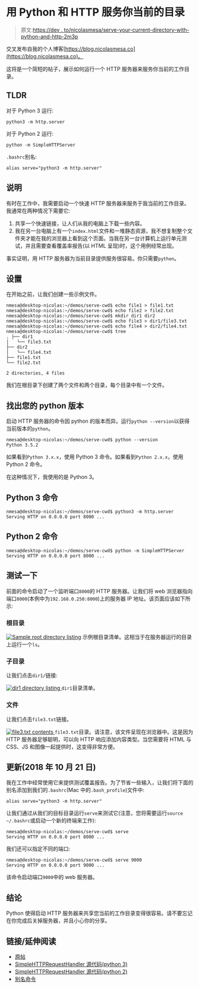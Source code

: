 # 用 Python 和 HTTP 服务你当前的目录

> 原文:[https://dev . to/nicolasmesa/serve-your-current-directory-with-python-and-http-2m3p](https://dev.to/nicolasmesa/serve-your-current-directory-with-python-and-http-2m3p)

交叉发布自我的个人博客[https://blog.nicolasmesa.co](https://blog.nicolasmesa.co)。

这将是一个简短的帖子，展示如何运行一个 HTTP 服务器来服务你当前的工作目录。

## TLDR

对于 Python 3 运行:

```
python3 -m http.server 
```

对于 Python 2 运行:

```
python -m SimpleHTTPServer 
```

`.bashrc`别名:

```
alias serve="python3 -m http.server" 
```

## 说明

有时在工作中，我需要启动一个快速 HTTP 服务器来服务于我当前的工作目录。我通常在两种情况下需要它:

1.  共享一个快速链接，让人们从我的电脑上下载一些内容。
2.  我在另一台电脑上有一个`index.html`文件和一堆静态资源，我不想复制整个文件夹才能在我的浏览器上看到这个页面。当我在另一台计算机上运行单元测试，并且需要查看覆盖率报告(以 HTML 呈现)时，这个用例经常出现。

事实证明，用 HTTP 服务器为当前目录提供服务很容易。你只需要`python`。

## 设置

在开始之前，让我们创建一些示例文件。

```
nmesa@desktop-nicolas:~/demos/serve-cwd$ echo file1 > file1.txt
nmesa@desktop-nicolas:~/demos/serve-cwd$ echo file2 > file2.txt
nmesa@desktop-nicolas:~/demos/serve-cwd$ mkdir dir1 dir2
nmesa@desktop-nicolas:~/demos/serve-cwd$ echo file3 > dir1/file3.txt
nmesa@desktop-nicolas:~/demos/serve-cwd$ echo file4 > dir2/file4.txt
nmesa@desktop-nicolas:~/demos/serve-cwd$ tree
. ├── dir1
│   └── file3.txt
├── dir2
│   └── file4.txt
├── file1.txt
└── file2.txt

2 directories, 4 files 
```

我们在根目录下创建了两个文件和两个目录，每个目录中有一个文件。

## 找出您的 python 版本

启动 HTTP 服务器的命令因 python 的版本而异。运行`python --version`以获得当前版本的`python`。

```
nmesa@desktop-nicolas:~/demos/serve-cwd$ python --version
Python 3.5.2 
```

如果看到`Python 3.x.x`，使用 Python 3 命令。如果看到`Python 2.x.x`，使用 Python 2 命令。

在这种情况下，我使用的是 Python 3。

## Python 3 命令

```
nmesa@desktop-nicolas:~/demos/serve-cwd$ python3 -m http.server
Serving HTTP on 0.0.0.0 port 8000 ... 
```

## Python 2 命令

```
nmesa@desktop-nicolas:~/demos/serve-cwd$ python -m SimpleHTTPServer
Serving HTTP on 0.0.0.0 port 8000 ... 
```

## 测试一下

前面的命令启动了一个监听端口`8000`的 HTTP 服务器。让我们将 web 浏览器指向端口`8000`(本例中为`192.168.0.250:8000`)上的服务器 IP 地址。该页面应该如下所示:

### 根目录

[![Sample root directory listing](../Images/2777e79655db39b179fbf0eeb4261f21.png)](https://res.cloudinary.com/practicaldev/image/fetch/s--LHO_Y7sX--/c_limit%2Cf_auto%2Cfl_progressive%2Cq_auto%2Cw_880/https://blog.nicolasmesa.co/posts/2018/09/sample_root_directory_listing.png) 示例根目录清单。这相当于在服务器运行的目录上运行一个`ls`。

### 子目录

让我们点击`dir1/`链接:

[![dir1 directory listing](../Images/2636b7ce31a7dbf39a412d8bfe3440ba.png) ](https://res.cloudinary.com/practicaldev/image/fetch/s--CvR7BV6f--/c_limit%2Cf_auto%2Cfl_progressive%2Cq_auto%2Cw_880/https://blog.nicolasmesa.co/posts/2018/09/dir1_directory_listing.png) `dir1`目录清单。

### 文件

让我们点击`file3.txt`链接。

[![file3.txt contents](../Images/c57dfbb959e859acd56dab43ea63cdf6.png) ](https://res.cloudinary.com/practicaldev/image/fetch/s--0CV5DSuV--/c_limit%2Cf_auto%2Cfl_progressive%2Cq_auto%2Cw_880/https://blog.nicolasmesa.co/posts/2018/09/file3_file_contents.png) `file3.txt`目录。请注意，该文件呈现在浏览器中。这是因为 HTTP 服务器足够聪明，可以向 HTTP 响应添加内容类型。当您需要将 HTML 与 CSS、JS 和图像一起提供时，这变得非常方便。

## 更新(2018 年 10 月 21 日)

我在工作中经常使用它来提供测试覆盖报告。为了节省一些输入，让我们将下面的别名添加到我们的`.bashrc`(Mac 中的`.bash_profile`)文件中:

```
alias serve="python3 -m http.server" 
```

让我们通过从我们的目标目录运行`serve`来测试它(注意，您将需要运行`source ~/.bashrc`或启动一个新的终端来工作):

```
nmesa@desktop-nicolas:~/demos/serve-cwd$ serve
Serving HTTP on 0.0.0.0 port 8000 ... 
```

我们还可以指定不同的端口:

```
nmesa@desktop-nicolas:~/demos/serve-cwd$ serve 9000
Serving HTTP on 0.0.0.0 port 9000 ... 
```

该命令启动端口`9000`中的 web 服务器。

## 结论

Python 使得启动 HTTP 服务器来共享您当前的工作目录变得很容易。请不要忘记在你完成后关掉服务器，并且小心你的分享。

## 链接/延伸阅读

*   [原帖](https://blog.nicolasmesa.co/posts/2018/09/serve-your-current-directory-with-python-and-http/)
*   [SimpleHTTPRequestHandler 源代码(python 3)](https://github.com/python/cpython/blob/3.7/Lib/http/server.py#L627)
*   [SimpleHTTPRequestHandler 源代码(python 2)](https://github.com/python/cpython/blob/2.7/Lib/SimpleHTTPServer.py#L28)
*   [别名命令](http://www.linfo.org/alias.html)
